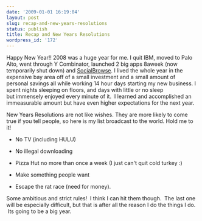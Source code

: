 ```yaml
---
date: '2009-01-01 16:19:04'
layout: post
slug: recap-and-new-years-resolutions
status: publish
title: Recap and New Years Resolutions
wordpress_id: '172'
---
```


Happy New Year!!  2008 was a huge year for me.  I quit IBM, moved to Palo Alto, went through Y Combinator, launched 2 big apps 8aweek (now temporarily shut down) and [SocialBrowse](http://socialbrowse.com).  I lived the whole year in the expensive bay area off of a small investment and a small amount of personal savings all while working 14 hour days starting my new business. I spent nights sleeping on floors, and days with little or no sleep but immensely enjoyed every minute of it.  I learned and accomplished an immeasurable amount but have even higher expectations for the next year.

New Years Resolutions are not like wishes.  They are more likely to come true if you tell people, so here is my list broadcast to the world.  Hold me to it!



	
  * No TV (including HULU)

	
  * No illegal downloading

	
  * Pizza Hut no more than once a week (I just can't quit cold turkey :)

	
  * Make something people want

	
  * Escape the rat race (need for money).


Some ambitious and strict rules!  I think I can hit them though.  The last one will be especially difficult, but that is after all the reason I do the things I do.  Its going to be a big year.
